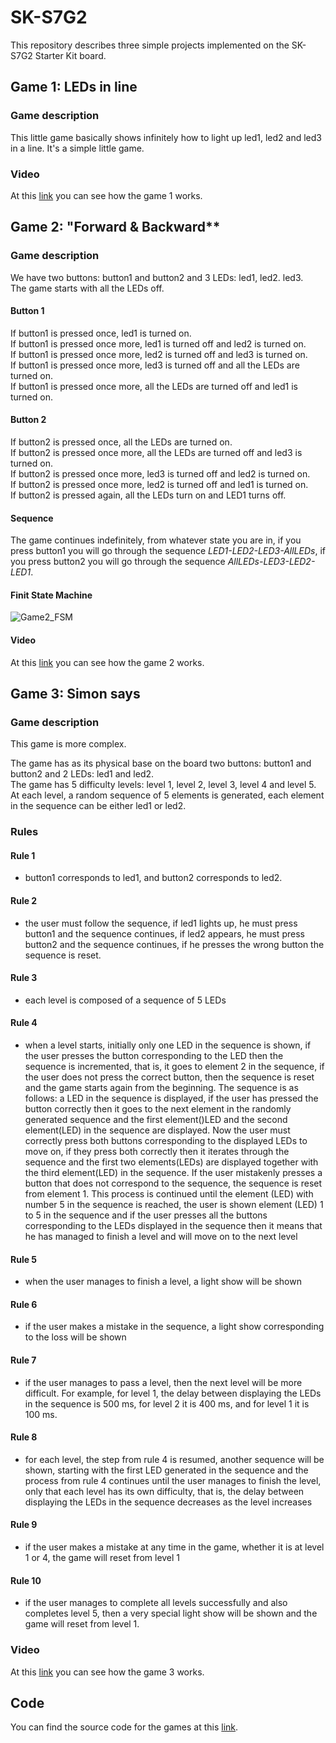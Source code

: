 # SK-S7G2
This repository describes three simple projects implemented on the SK-S7G2 Starter Kit board.


## Game 1: **LEDs in line**

### Game description
This little game basically shows infinitely how to light up led1, led2 and led3 in a line.
It's a simple little game.

### Video
At this [link](https://youtube.com/shorts/yT4yn-zjtw4) you can see how the game 1 works.

## Game 2: "Forward & Backward**

### Game description
We have two buttons: button1 and button2 and 3 LEDs: led1, led2. led3. <br>
The game starts with all the LEDs off. <br>

#### Button 1
If button1 is pressed once, led1 is turned on. <br>
If button1 is pressed once more, led1 is turned off and led2 is turned on. <br>
If button1 is pressed once more, led2 is turned off and led3 is turned on. <br>
If button1 is pressed once more, led3 is turned off and all the LEDs are turned on. <br>
If button1 is pressed once more, all the LEDs are turned off and led1 is turned on. <br>

#### Button 2
If button2 is pressed once, all the LEDs are turned on. <br>
If button2 is pressed once more, all the LEDs are turned off and led3 is turned on. <br>
If button2 is pressed once more, led3 is turned off and led2 is turned on. <br>
If button2 is pressed once more, led2 is turned off and led1 is turned on. <br>
If button2 is pressed again, all the LEDs turn on and LED1 turns off. <br>

#### Sequence
The game continues indefinitely, from whatever state you are in, if you press button1 you will go through the sequence *LED1-LED2-LED3-AllLEDs*, if you press button2 you will go through the sequence *AllLEDs-LED3-LED2-LED1*.

#### Finit State Machine
![Game2_FSM](https://github.com/user-attachments/assets/2d1300cb-564a-4d48-9221-c715f757f5f9)

#### Video
At this [link](https://www.youtube.com/shorts/PJK3ZkpNz_I) you can see how the game 2 works.

## Game 3: **Simon says**

### Game description
This game is more complex.

The game has as its physical base on the board two buttons: button1 and button2 and 2 LEDs: led1 and led2. <br>
The game has 5 difficulty levels: level 1, level 2, level 3, level 4 and level 5. <br>
At each level, a random sequence of 5 elements is generated, each element in the sequence can be either led1 or led2. <br>

### Rules

#### Rule 1
- button1 corresponds to led1, and button2 corresponds to led2.

#### Rule 2
- the user must follow the sequence, if led1 lights up, he must press button1 and the sequence continues, if led2 appears, he must press button2 and the sequence continues, if he presses the wrong button the sequence is reset.

#### Rule 3
- each level is composed of a sequence of 5 LEDs

#### Rule 4
- when a level starts, initially only one LED in the sequence is shown, if the user presses the button corresponding to the LED then the sequence is incremented, that is, it goes to element 2 in the sequence, if the user does not press the correct button, then the sequence is reset and the game starts again from the beginning. The sequence is as follows: a LED in the sequence is displayed, if the user has pressed the button correctly then it goes to the next element in the randomly generated sequence and the first element()LED and the second element(LED) in the sequence are displayed. Now the user must correctly press both buttons corresponding to the displayed LEDs to move on, if they press both correctly then it iterates through the sequence and the first two elements(LEDs) are displayed together with the third element(LED) in the sequence. If the user mistakenly presses a button that does not correspond to the sequence, the sequence is reset from element 1. This process is continued until the element (LED) with number 5 in the sequence is reached, the user is shown element (LED) 1 to 5 in the sequence and if the user presses all the buttons corresponding to the LEDs displayed in the sequence then it means that he has managed to finish a level and will move on to the next level

#### Rule 5
- when the user manages to finish a level, a light show will be shown

#### Rule 6
- if the user makes a mistake in the sequence, a light show corresponding to the loss will be shown

#### Rule 7
- if the user manages to pass a level, then the next level will be more difficult. For example, for level 1, the delay between displaying the LEDs in the sequence is 500 ms, for level 2 it is 400 ms, and for level 1 it is 100 ms.

#### Rule 8
- for each level, the step from rule 4 is resumed, another sequence will be shown, starting with the first LED generated in the sequence and the process from rule 4 continues until the user manages to finish the level, only that each level has its own difficulty, that is, the delay between displaying the LEDs in the sequence decreases as the level increases

#### Rule 9
- if the user makes a mistake at any time in the game, whether it is at level 1 or 4, the game will reset from level 1

#### Rule 10
- if the user manages to complete all levels successfully and also completes level 5, then a very special light show will be shown and the game will reset from level 1.

### Video
At this [link](https://youtu.be/Gh948Cs0SxA) you can see how the game 3 works.

## Code
You can find the source code for the games at this [link](https://github.com/SamiIonesi/SK-S7G2/blob/master/src/blinky_thread_entry.c).
